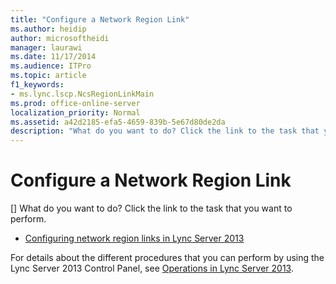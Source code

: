 ```yaml
---
title: "Configure a Network Region Link"
ms.author: heidip
author: microsoftheidi
manager: laurawi
ms.date: 11/17/2014
ms.audience: ITPro
ms.topic: article
f1_keywords:
- ms.lync.lscp.NcsRegionLinkMain
ms.prod: office-online-server
localization_priority: Normal
ms.assetid: a42d2185-efa5-4659-839b-5e67d80de2da
description: "What do you want to do? Click the link to the task that you want to perform."
---
```


# Configure a Network Region Link
[]
What do you want to do? Click the link to the task that you want to perform.
  
- [Configuring network region links in Lync Server 2013](configuring-network-region-links.md)
    
For details about the different procedures that you can perform by using the Lync Server 2013 Control Panel, see [Operations in Lync Server 2013](operations.md).
  

